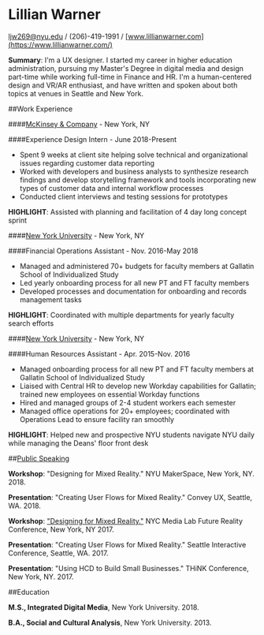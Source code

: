 # Lillian Warner



[ljw269@nyu.edu](ljw269@nyu.edu)  / (206)-419-1991 / [www.lillianwarner.com](https://www.lillianwarner.com/)

**Summary**: I'm a UX designer. I started my career in higher education administration, pursuing my Master's Degree in digital media and design part-time while working full-time in Finance and HR. I'm a human-centered design and VR/AR enthusiast, and have written and spoken about both topics at venues in Seattle and New York. 

##Work Experience

####[McKinsey & Company](www.mckinsey.com) - New York, NY

####Experience Design Intern - June 2018-Present

- Spent 9 weeks at client site helping solve technical and organizational issues regarding customer data reporting 
- Worked with developers and business analysts to synthesize research findings and  develop storytelling framework and tools incorporating new types of customer data and internal workflow processes
- Conducted client interviews and testing sessions for prototypes

**HIGHLIGHT**: Assisted with planning and facilitation of 4 day long concept sprint


####[New York University](www.nyu.edu) - New York, NY

####Financial Operations Assistant - Nov. 2016-May 2018
- Managed and administered 70+ budgets for faculty members at Gallatin School of Individualized Study
- Led yearly onboarding process for all new PT and FT faculty members
- Developed processes and documentation for onboarding and records management tasks

**HIGHLIGHT**: Coordinated with multiple departments for yearly faculty search efforts

####[New York University](www.nyu.edu) - New York, NY

####Human Resources Assistant - Apr. 2015-Nov. 2016

- Managed onboarding process for all new PT and FT faculty members at Gallatin School of Individualized Study
- Liaised with Central HR to develop new Workday capabilities for Gallatin; trained new employees on essential Workday functions
- Hired and managed groups of 2-4 student workers each semester
- Managed office operations for 20+ employees; coordinated with Operations Lead to ensure facility ran smoothly

**HIGHLIGHT**: Helped new and prospective NYU students navigate NYU daily while managing the Deans' floor front desk

##[Public Speaking](https://www.lillianwarner.com/writing)

**Workshop**: "Designing for Mixed Reality." NYU MakerSpace, New York, NY. 2018. 

**Presentation**: "Creating User Flows for Mixed Reality." Convey UX, Seattle, WA. 2018.

**Workshop**: ["Designing for Mixed Reality."](https://www.lillianwarner.com/mixed-reality-userflows) NYC Media Lab Future Reality Conference, New York, NY 2017.

**Presentation**: "Creating User Flows for Mixed Reality." Seattle Interactive Conference, Seattle, WA. 2017. 

**Presentation**: "Using HCD to Build Small Businesses." THiNK Conference, New York, NY. 2017. 

##Education


**M.S., Integrated Digital Media**, New York University. 2018.

**B.A., Social and Cultural Analysis**, New  York University. 2013. 


